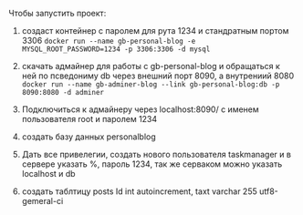 Чтобы запустить проект:

1.  создаст контейнер с паролем для рута 1234 и стандратным портом 3306
 `docker run --name gb-personal-blog -e MYSQL_ROOT_PASSWORD=1234 -p 3306:3306 -d mysql`


2. скачать адмайнер для работы с gb-personal-blog и обращаться к ней по псведониму db через внешний порт 8090, а внутрениий 
8080
`docker run --name gb-adminer-blog --link gb-personal-blog:db -p 8090:8080 -d adminer`

3. Подключиться к адмайнеру через localhost:8090/ с именем пользователя root и паролем 1234
4. создать базу данных personalblog 
5. Дать все привелегии, создать нового пользователя taskmanager и в сервере указать %, пароль 1234, так же серваком можно указать localhost и db
6. создать таблтицу posts Id int autoincrement, taxt varchar 255 utf8-gemeral-ci
 
